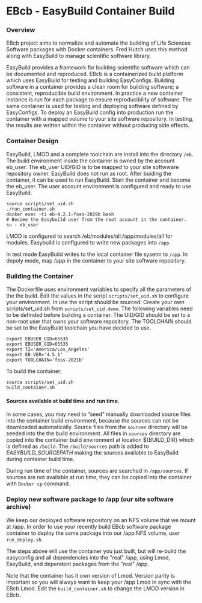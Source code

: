 # EBcb - EasyBuild Container Build

### Overview
EBcb project aims to normalize and automate the building of
Life Sciences Software packages with Docker containers. Fred Hutch
uses this method along with EasyBuild to manage scientific software library.

EasyBuild provides a framework for building scientific software which can be
documented and reproduced. EBcb is a containerized build platform which uses EasyBuild for
testing and building EasyConfigs. Building software in a container provides
a clean room for building software;
a consistent, reproducible build environment. In practice
a new container instance is run for each package to ensure reproducibility of
software. The same container is used for testing and deploying software defined by
EasyConfigs. To deploy an EasyBuild config into production run the
container with a mapped volume to your site software repository. In testing, the
results are written within the container without producing side effects.

### Container Design
EasyBuild, LMOD and a complete toolchain are install into the directory ```/eb```. The build environment inside the container is owned by the account eb_user. The eb_user UID/GID is to be mapped to your site softwware repository owner. EasyBuild does not run as root. After buiding the container, it can be used to
run EasyBuild. Start the container and become the eb_user. The user account
environment is configured and ready to use EasyBuild.

```
source scripts/set_uid.sh
./run_container.sh
docker exec -ti eb-4.2.1-foss-2019b bash
# Become the Easybuild user from the root account in the container.
su - eb_user
```

LMOD is configured to search /eb/modules/all:/app/modules/all for modules. Easybuild is configured to write new packages into ```/app```.

In test mode EasyBuild writes to the local container file sysetm to ```/app```. In depoly mode, map /app in the container to your site software repository.

### Building the Container
The Dockerfile uses environment variables to specify all the parameters of the
the build. Edit the values in the script ```scripts/set_uid.sh``` to configure your
environment. In use the script should be sourced. Create your own scripts/set_uid.sh from ```scripts/set_uid.demo```. The following variables need to be definded before building a container. The UID/GID should be set to a non-root user that owns your software repository. The TOOLCHAIN should be set to the EasyBuild toolchain you have decided to use.

```
export EBUSER_UID=65535
export EBUSER_GID=65535
export TZ='America/Los_Angeles'
export EB_VER='4.5.1'
export TOOLCHAIN='foss-2021b'
```

To build the container;
```
source scripts/set_uid.sh
build_container.sh
```

#### Sources available at build time and run time.
In some cases, you may need to “seed” manually downloaded source files into the container
build environment, because the sources can not be downloaded automatically. 
Source files from the ```sources``` directory will be seeded into the the build environment.
All files in ```sources``` directory are copied into the container build environment at location
${BUILD_DIR} which is defined as `/build`. The ```/build/sources``` path is added to *EASYBUILD_SOURCEPATH* making
 the sources available to EasyBuild during container build time.

During run time of the container, sources are searched in ```/app/sources```. If sources
are not available at run time, they can be copied into the container with ```Docker cp``` command. 

### Deploy new software package to /app (our site software archive)
We keep our deployed software repository on an NFS volume that we mount at /app. 
In order to use your recently build EBcb software package container to deploy
the same package into our /app NFS volume, user ```run_deploy.sh```.

The steps above will use the container you just built, but will re-build the easyconfig and all dependencies into the "real" /app, using Lmod, EasyBuild, and dependent packages from the "real" /app.

Note that the container has it own version of Lmod. Version parity is important so you will always want to keep your /app Lmod in sync with the EBcb Lmod. Edit the ```build_container.sh``` to change the LMOD version in EBcb.
